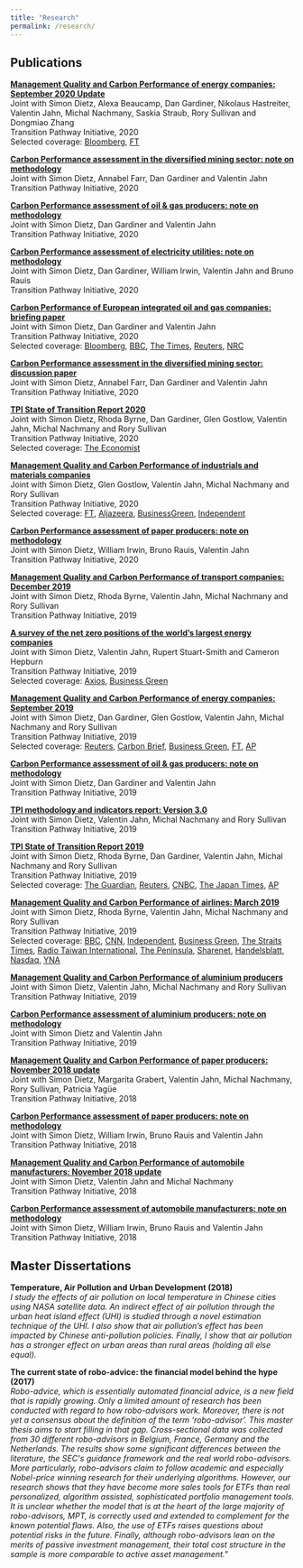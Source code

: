 ```yaml
---
title: "Research"
permalink: /research/
---
```


## Publications

**[Management Quality and Carbon Performance of energy companies: September 2020 Update](http://joliennoels.github.io/files/Energy-Sectors_results-Sep-2020.pdf)**  
 Joint with Simon Dietz, Alexa Beaucamp, Dan Gardiner, Nikolaus Hastreiter, Valentin Jahn, Michal Nachmany, Saskia Straub, Rory Sullivan and Dongmiao Zhang  
 Transition Pathway Initiative, 2020  
 Selected coverage: [Bloomberg](https://www.bloomberg.com/news/articles/2020-10-06/fossil-fuel-firms-aren-t-doing-enough-on-emissions-funds-say), [FT](https://www.ft.com/content/16091645-98b3-4041-9ca2-053fb60181ba)

 **[Carbon Performance assessment in the diversified mining sector: note on methodology](http://joliennoels.github.io/files/Diversified-Mining-Methodology-Oct-2020.pdf)**  
   Joint with Simon Dietz, Annabel Farr, Dan Gardiner and Valentin Jahn  
   Transition Pathway Initiative, 2020

**[Carbon Performance assessment of oil & gas producers: note on methodology](http://joliennoels.github.io/files/Oil-and-Gas-Methodology-Oct-2020.pdf)**  
     Joint with Simon Dietz, Dan Gardiner and Valentin Jahn  
     Transition Pathway Initiative, 2020

**[Carbon Performance assessment of electricity utilities: note on methodology](http://joliennoels.github.io/files/Electricity-Utilities-Methodology-Oct-2020.pdf)**  
       Joint with Simon Dietz, Dan Gardiner, William Irwin, Valentin Jahn and Bruno Rauis  
       Transition Pathway Initiative, 2020

**[Carbon Performance of European integrated oil and gas companies: briefing paper](http://joliennoels.github.io/files/European-Integrated-Oil-and-Gas-Briefing-Paper.pdf)**  
  Joint with Simon Dietz, Dan Gardiner and Valentin Jahn  
  Transition Pathway Initiative, 2020  
  Selected coverage: [Bloomberg](https://www.bloomberg.com/news/articles/2020-05-11/big-oil-s-climate-targets-not-enough-for-paris-goals-funds-say), [BBC](https://www.bbc.com/news/science-environment-52624695), [The Times](https://www.thetimes.co.uk/article/bp-must-raise-game-to-meet-climate-pledge-says-report-wp5c68brb), [Reuters](https://www.reuters.com/article/oil-carbon-companies-targets/shell-eni-lead-oil-majors-climate-ambitions-but-still-fall-short-investors-idUSL8N2CT3TY), [NRC](https://www.nrc.nl/nieuws/2020/05/18/van-de-oliesector-wordt-meer-verwacht-dan-klimaatdoelen-a3999996?utm_source=SIM&utm_medium=email&utm_campaign=Klimaat&utm_content=&utm_term=20200523)

**[Carbon Performance assessment in the diversified mining sector: discussion paper](http://joliennoels.github.io/files/Diversified-Miners-Discussion-Paper.pdf)**  
  Joint with Simon Dietz, Annabel Farr, Dan Gardiner and Valentin Jahn  
  Transition Pathway Initiative, 2020  

**[TPI State of Transition Report 2020](http://joliennoels.github.io/files/TPI-State-of-the-Transition-2020.pdf)**  
  Joint with Simon Dietz, Rhoda Byrne, Dan Gardiner, Glen Gostlow, Valentin Jahn, Michal Nachmany and Rory Sullivan  
  Transition Pathway Initiative, 2020  
  Selected coverage: [The Economist](https://www.economist.com/special-report/2020/09/17/costs-of-carbon)

**[Management Quality and Carbon Performance of industrials and materials companies](http://joliennoels.github.io/files/Industrial-and-Material-Sectors-Results-Feb-2020.pdf)**    
  Joint with Simon Dietz, Glen Gostlow, Valentin Jahn, Michal Nachmany and Rory Sullivan  
  Transition Pathway Initiative, 2020  
  Selected coverage: [FT](https://www.ft.com/content/d94aa146-445a-11ea-a43a-c4b328d9061c), [Aljazeera](https://www.aljazeera.com/ajimpact/18-trillion-investor-group-calls-industry-giants-climate-200203191455108.html), [BusinessGreen](https://www.businessgreen.com/news/4009939/report-industrial-giants-guilty-slow-progress-climate-action), [Independent](https://www.independent.co.uk/news/business/comment/climate-crisis-industry-transition-pathway-initiative-fund-management-investment-a9311621.html)

**[Carbon Performance assessment of paper producers: note on methodology](http://joliennoels.github.io/files/Paper-Methodology-Dec-2019.pdf)**  
  Joint with Simon Dietz, William Irwin, Bruno Rauis, Valentin Jahn  
  Transition Pathway Initiative, 2020

**[Management Quality and Carbon Performance of transport companies: December 2019](http://joliennoels.github.io/files/Transport-Sectors-Results-Dec-2019.pdf)**  
  Joint with Simon Dietz, Rhoda Byrne, Valentin Jahn, Michal Nachmany and Rory Sullivan  
  Transition Pathway Initiative, 2019

**[A survey of the net zero positions of the world’s largest energy companies](http://joliennoels.github.io/files/Net-Zero-Research-Oct-2019.pdf)**  
  Joint with Simon Dietz, Valentin Jahn, Rupert Stuart-Smith and Cameron Hepburn  
  Transition Pathway Initiative, 2019  
  Selected coverage: [Axios](https://www.axios.com/newsletters/axios-generate-cb88ac28-a3f1-4030-bdcd-e2f6ffce3e15.html?chunk=3#story3), [Business Green](https://www.businessgreen.com/bg/news-analysis/3083645/9-in-10-of-worlds-energy-companies-have-no-plan-to-reach-net-zero)

**[Management Quality and Carbon Performance of energy companies: September 2019](http://joliennoels.github.io/files/Energy-Sectors-Results-Sep-2019.pdf)**  
  Joint with Simon Dietz, Dan Gardiner, Glen Gostlow, Valentin Jahn, Michal Nachmany and Rory Sullivan  
  Transition Pathway Initiative, 2019  
  Selected coverage: [Reuters](https://uk.reuters.com/article/uk-climate-change-summit-investors/investors-turn-heat-on-big-oil-ahead-of-u-n-climate-summit-idUKKBN1W22SL), [Carbon Brief](https://www.carbonbrief.org/daily-brief/leading-countries-blocked-from-speaking-at-un-climate-summit), [Business Green](https://www.businessgreen.com/bg/news-analysis/3081680/investors-call-for-greater-transparency-over-climate-plans-and-lobbying-activity-as-climate-risk-fears-grow), [FT](https://www.ft.com/content/2c44d5d2-e9b7-11e9-a240-3b065ef5fc55), [AP](https://apnews.com/8bcebf4630584234b45654ac26374d2c)

**[Carbon Performance assessment of oil & gas producers: note on methodology](http://joliennoels.github.io/files/Oil-and-Gas-Methodology-Jun-2019.pdf)**  
  Joint with Simon Dietz, Dan Gardiner and Valentin Jahn  
  Transition Pathway Initiative, 2019

**[TPI methodology and indicators report: Version 3.0](http://joliennoels.github.io/files/Methodology-and-Indicator-Report-v3.0.pdf)**  
  Joint with Simon Dietz, Valentin Jahn, Michal Nachmany and Rory Sullivan  
  Transition Pathway Initiative, 2019

**[TPI State of Transition Report 2019](http://joliennoels.github.io/files/TPI-State-of-the-Transition-2019.pdf)**  
  Joint with Simon Dietz, Rhoda Byrne, Dan Gardiner, Valentin Jahn, Michal Nachmany and Rory Sullivan  
  Transition Pathway Initiative, 2019  
  Selected coverage: [The Guardian](https://www.theguardian.com/environment/2019/jul/10/quarter-of-worlds-biggest-firms-fail-to-disclose-greenhouse-gas-emissions?CMP=Share_AndroidApp_Copy_to_clipboard), [Reuters](https://uk.reuters.com/article/us-climate-change-business/most-big-co2-emitting-firms-not-on-track-for-climate-goals-report-idUKKCN1U42Q7), [CNBC](https://www.cnbc.com/2019/07/09/reuters-america-most-big-co2-emitting-firms-not-on-track-for-climate-goals-report.html?__source=sharebar%7Ctwitter&par=sharebar), [The Japan Times](https://www.japantimes.co.jp/news/2019/07/10/world/science-health-world/worlds-biggest-polluting-firms-not-track-climate-goals-study-finds/#.XebmGS2ca9Y), [AP](https://apnews.com/01cf6a1c2846421eb6fcc85a0c53e761)


**[Management Quality and Carbon Performance of airlines: March 2019](http://joliennoels.github.io/files/Airlines-Results-Mar-2019.pdf)**  
  Joint with Simon Dietz, Rhoda Byrne, Valentin Jahn, Michal Nachmany and Rory Sullivan  
  Transition Pathway Initiative, 2019  
  Selected coverage: [BBC](https://www.bbc.com/news/science-environment-47460958), [CNN](https://www.cnn.com/2019/03/05/business/airlines-climate-change-emissions/index.html), [Independent](https://www.independent.co.uk/news/business/news/worlds-top-20-airlines-climate-change-commitments-a8807746.html), [Business Green](https://www.businessgreen.com/bg/news/3072031/airlines-under-pressure-to-act-on-emissions), [The Straits Times](https://www.straitstimes.com/world/airlines-stall-in-tackling-climate-change-investor-group), [Radio Taiwan International](https://www.rti.org.tw/news/view/id/2013457), [The Peninsula](https://www.thepeninsulaqatar.com/article/05/03/2019/Airlines-stall-in-tackling-climate-change---investor-group), [Sharenet](https://www.sharenet.co.za/news/Airlines_stall_in_tackling_climate_change__investor_group/a94d841976cbbde80ef4f3f868ee6493), [Handelsblatt](https://www.handelsblatt.com/unternehmen/handel-konsumgueter/billigflieger-so-will-ryanair-zum-oeko-vorreiter-werden/24420274.html?ticket=ST-4603623-enaocebjUEgDFjIJsM5F-ap3), [Nasdaq](https://www.nasdaq.com/articles/airlines-stall-tackling-climate-change-investor-group-2019-03-05), [YNA](https://m.yna.co.kr/view/AKR20190306148100009)

**[Management Quality and Carbon Performance of aluminium producers](http://joliennoels.github.io/files/Aluminium-Results-Feb-2019.pdf)**  
  Joint with Simon Dietz, Valentin Jahn, Michal Nachmany and Rory Sullivan  
  Transition Pathway Initiative, 2019

**[Carbon Performance assessment of aluminium producers: note on methodology](http://joliennoels.github.io/files/Aluminium-Methodology-Feb-2019.pdf)**  
  Joint with Simon Dietz and Valentin Jahn  
  Transition Pathway Initiative, 2019

**[Management Quality and Carbon Performance of paper producers: November 2018 update](http://joliennoels.github.io/files/Paper-Results-Nov-2018.pdf)**  
  Joint with Simon Dietz, Margarita Grabert, Valentin Jahn, Michal Nachmany, Rory Sullivan, Patricia Yagüe  
  Transition Pathway Initiative, 2018

**[Carbon Performance assessment of paper producers: note on methodology](http://joliennoels.github.io/files/Paper-Methodology-Nov-2018.pdf)**  
  Joint with Simon Dietz, William Irwin, Bruno Rauis and Valentin Jahn  
  Transition Pathway Initiative, 2018

**[Management Quality and Carbon Performance of automobile manufacturers: November 2018 update](http://joliennoels.github.io/files/Autos-Results-Nov-2018.pdf)**  
  Joint with  Simon Dietz, Valentin Jahn and Michal Nachmany  
  Transition Pathway Initiative, 2018

**[Carbon Performance assessment of automobile manufacturers: note on methodology](http://joliennoels.github.io/files/Autos-Methodology-Nov-2018.pdf)**  
  Joint with Simon Dietz, William Irwin, Bruno Rauis and Valentin Jahn  
  Transition Pathway Initiative, 2018


## Master Dissertations

**Temperature, Air Pollution and Urban Development (2018)**  
  *I  study  the  effects  of  air  pollution  on  local  temperature  in  Chinese  cities using NASA satellite data. An indirect effect of air pollution through the urban heat island effect (UHI) is studied through a novel estimation technique of the UHI. I also show that air pollution’s effect has been impacted by Chinese anti-pollution policies.  Finally,  I show that air pollution has a stronger effect on urban areas than rural areas (holding all else equal).*

**The current state of robo-advice: the financial model behind the hype (2017)**  
  *Robo-advice, which is essentially automated financial advice, is a new field that is rapidly growing. Only a limited amount of research has been conducted with regard to how robo-advisors work. Moreover, there is not yet a consensus about the definition of the term ‘robo-advisor’. This master thesis aims to start filling in that gap. Cross-sectional data was collected from 30 different robo-advisors in Belgium, France, Germany and the Netherlands. The results show some significant differences between the literature, the SEC's guidance framework and the real world robo-advisors. More particularly, robo-advisors claim to follow academic and especially Nobel-price winning research for their underlying algorithms. However, our research shows that they have become more sales tools for ETFs than real personalized, algorithm assisted, sophisticated portfolio management tools. It is unclear whether the model that is at the heart of the large majority of robo-advisors, MPT, is correctly used and extended to complement for the known potential flaws. Also, the use of ETFs raises questions about potential risks in the future. Finally, although robo-advisors lean on the merits of passive investment management, their total cost structure in the sample is more comparable to active asset management."*
